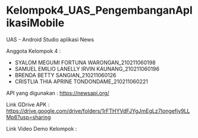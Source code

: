 # Kelompok4_UAS_PengembanganAplikasiMobile
UAS - Android Studio aplikasi News

Anggota Kelompok 4 :
- SYALOM MEGUMI FORTUNA WARONGAN_210211060198
- SAMUEL EMILIO LANELLY IRVIN KAUNANG_210211060196
- BRENDA BETTY SANGIAN_210211060126
- CRISTLIA THIA APRINE TONDONDAME_210211060221

API yang digunakan :
https://newsapi.org/

Link GDrive APK :
https://drive.google.com/drive/folders/1rFTHYVdFJYgJmEgLz7Iongefjy9LLMp6?usp=sharing

Link Video Demo Kelompok :

